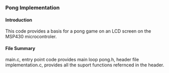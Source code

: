 ### Pong Implementation

#### Introduction

This code provides a basis for a pong game on an LCD screen on the MSP430 
microcontroler. 

#### File Summary

main.c, entry point code provides main loop
pong.h, header file
implementation.c, provides all the suport functions refernced in the header.
